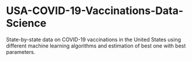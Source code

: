 # USA-COVID-19-Vaccinations-Data-Science
State-by-state data on COVID-19 vaccinations in the United States using different machine learning algorithms and estimation of best one with best parameters.
